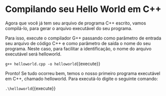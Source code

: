 # Compilando seu Hello World em C++

Agora que você já tem seu arquivo de programa C++ escrito, vamos compilá-lo, para gerar o arquivo executável do seu programa.

Para isso, execute o compilador G++ passando como parâmetro de entrada seu arquivo de código C++ e como parâmetro de saída o nome do seu programa. Neste caso, para facilitar a identificação, o nome do arquivo executável será helloworld.

`g++ helloworld.cpp -o helloworld`{{execute}}

Pronto! Se tudo ocorreu bem, temos o nosso primeiro programa executável em C++, chamado helloworld. Para executá-lo digite o seguinte comando:

`.\helloworld`{{execute}}



